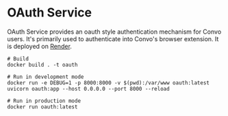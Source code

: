 # OAuth Service

OAuth Service provides an oauth style authentication mechanism for Convo users. It's primarily used to authenticate into Convo's browser extension. It is deployed on [Render](https://render.com).

```
# Build
docker build . -t oauth

# Run in development mode
docker run -e DEBUG=1 -p 8000:8000 -v $(pwd):/var/www oauth:latest uvicorn oauth:app --host 0.0.0.0 --port 8000 --reload

# Run in production mode
docker run oauth:latest
```
